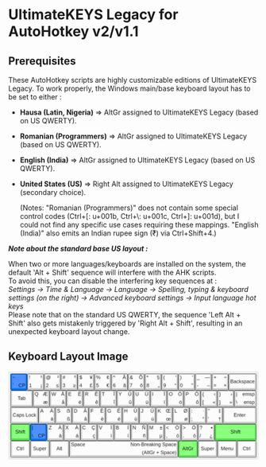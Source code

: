 # UltimateKEYS Legacy for AutoHotkey v2/v1.1

## Prerequisites

These AutoHotkey scripts are highly customizable editions of UltimateKEYS Legacy. To work properly, the Windows main/base keyboard layout has to be set to either&nbsp;:

- **Hausa (Latin, Nigeria)** =&gt; AltGr assigned to UltimateKEYS Legacy (based on US QWERTY).
- **Romanian (Programmers)** =&gt; AltGr assigned to UltimateKEYS Legacy (based on US QWERTY).
- **English (India)** =&gt; AltGr assigned to UltimateKEYS Legacy (based on US QWERTY).
- **United States (US)** =&gt; Right Alt assigned to UltimateKEYS Legacy (secondary choice).

  (Notes: "Romanian (Programmers)" does not contain some special control codes (Ctrl+\[: u+001b, Ctrl+\\: u+001c, Ctrl+\]: u+001d), but I could not find any specific use cases requiring these mappings. "English (India)" also emits an Indian rupee sign (₹) via Ctrl+Shift+4.)

**_Note about the standard base US layout&nbsp;:_**

When two or more languages/keyboards are installed on the system, the default 'Alt + Shift' sequence will interfere with the AHK scripts.  
To avoid this, you can disable the interfering key sequences at&nbsp;:  
*Settings -&gt; Time &amp; Language -&gt; Language -&gt; Spelling, typing &amp; keyboard settings (on the right) -&gt; Advanced keyboard settings -&gt; Input language hot keys*  
Please note that on the standard US QWERTY, the sequence 'Left Alt + Shift' also gets mistakenly triggered by 'Right Alt + Shift', resulting in an unexpected keyboard layout change.

## Keyboard Layout Image

![UltimateKEYS Legacy - Keyboard Layout Image](/images/UltimateKEYS%20Legacy%20-%20Keyboard%20Layout%20Image.png)
